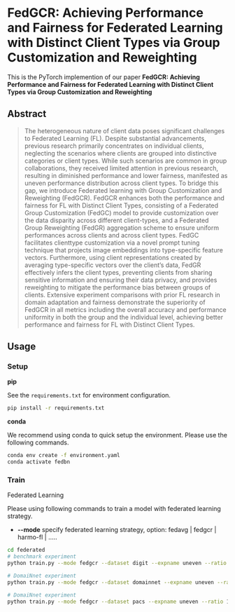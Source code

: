 # FedGCR: Achieving Performance and Fairness for Federated Learning with Distinct Client Types via Group Customization and Reweighting
This is the PyTorch implemention of our paper **FedGCR: Achieving Performance and Fairness for Federated Learning with
Distinct Client Types via Group Customization and Reweighting** 
## Abstract
> The heterogeneous nature of client data poses significant
challenges to Federated Learning (FL). Despite substantial
advancements, previous research primarily concentrates on
individual clients, neglecting the scenarios where clients are
grouped into distinctive categories or client types. While such
scenarios are common in group collaborations, they received
limited attention in previous research, resulting in diminished
performance and lower fairness, manifested as uneven performance distribution across client types. To bridge this gap, we
introduce Federated learning with Group Customization and
Reweighting (FedGCR). FedGCR enhances both the performance and fairness for FL with Distinct Client Types, consisting of a Federated Group Customization (FedGC) model to
provide customization over the data disparity across different
client-types, and a Federated Group Reweighting (FedGR)
aggregation scheme to ensure uniform performances across
clients and across client types. FedGC facilitates clienttype customization via a novel prompt tuning technique that
projects image embeddings into type-specific feature vectors.
Furthermore, using client representations created by averaging type-specific vectors over the client’s data, FedGR effectively infers the client types, preventing clients from sharing sensitive information and ensuring their data privacy, and
provides reweighting to mitigate the performance bias between groups of clients. Extensive experiment comparisons
with prior FL research in domain adaptation and fairness
demonstrate the superiority of FedGCR in all metrics including the overall accuracy and performance uniformity in both
the group and the individual level, achieving better performance and fairness for FL with Distinct Client Types.
## Usage
### Setup
**pip**

See the `requirements.txt` for environment configuration. 
```bash
pip install -r requirements.txt
```
**conda**

We recommend using conda to quick setup the environment. Please use the following commands.
```bash
conda env create -f environment.yaml
conda activate fedbn
```
### Train
Federated Learning

Please using following commands to train a model with federated learning strategy.
- **--mode** specify federated learning strategy, option: fedavg | fedgcr | harmo-fl | ..... 
```bash
cd federated
# benchmark experiment
python train.py --mode fedgcr --dataset digit --expname uneven --ratio 1.5

# DomaiNnet experiment
python train.py --mode fedgcr --dataset domainnet --expname uneven --ratio 1.4

# DomaiNnet experiment
python train.py --mode fedgcr --dataset pacs --expname uneven --ratio 1.7
```
